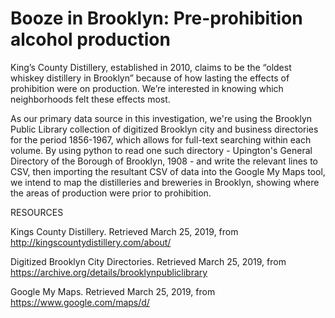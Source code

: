 # Booze in Brooklyn: Pre-prohibition alcohol production  
King’s County Distillery, established in 2010, claims to be the “oldest whiskey distillery in Brooklyn” because of how lasting the effects of prohibition were on production. We’re interested in knowing which neighborhoods felt these effects most.

As our primary data source in this investigation, we're using the Brooklyn Public Library collection of digitized Brooklyn city and business directories for the period 1856-1967, which allows for full-text searching within each volume. By using python to read one such directory - Upington's General Directory of the Borough of Brooklyn, 1908 - and write the relevant lines to CSV, then importing the resultant CSV of data into the Google My Maps tool, we intend to map the distilleries and breweries in Brooklyn, showing where the areas of production were prior to prohibition. 

 

RESOURCES

Kings County Distillery. Retrieved March 25, 2019, from http://kingscountydistillery.com/about/

Digitized Brooklyn City Directories. Retrieved March 25, 2019, from https://archive.org/details/brooklynpubliclibrary  

Google My Maps. Retrieved March 25, 2019, from https://www.google.com/maps/d/

 

 

 

